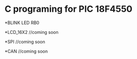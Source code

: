 # C programing for PIC 18F4550

*BLINK LED RB0

*LCD_16X2 //coming soon

*SPI //coming soon

*CAN //coming soon